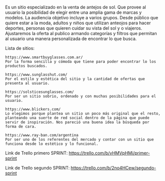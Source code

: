Es un sitio especializado en la venta de antejos de sol. Que provee al usuario la posibilidad de elegir entre una amplia gama de marcas y modelos.
La audiencia objetivo incluye a varios grupos. Desde público que quiere estar a la moda, adultos y niños que utilizan anteojos para hacer deportes, personas que quieren cuidar su vista del sol y o viajeros.
Ajustaremos la oferta al publico armando categorías y filtros que permitan al usuario una manera personalizada de encontrar lo que busca.

Lista de sitios:

    https://www.smartbuyglasses.com.ar/
    Por la forma sencilla y cómoda que tiene para poder encontrar lo los productos buscados.

    https://www.sunglasshut.com/
    Por el estilo y estética del sitio y la cantidad de ofertas que presenta al usuario.

    https://solsticesunglasses.com/
    Por ser un sitio sobrio, ordenado y con muchas posibilidades para el usuario.

    https://www.blickers.com/
    Lo elegimos porque plantea un sitio un poco más original que el resto, planteando una suerte de red social dentro de la página que puede servir de inspiración. Nos pareció una buena idea la búsqueda por forma de cara.

    https://www.ray-ban.com/argentina
    Por ser uno de los referentes del mercado y contar con un sitio que funciona desde lo estético y lo funcional.

Link de Trello primero SPRINT: https://trello.com/b/vHMVpHMi/primer-sprint

Link de Trello segundo SPRINT: https://trello.com/b/2no4HCew/segundo-sprint
